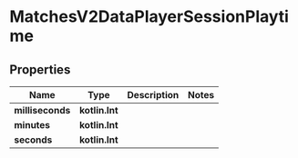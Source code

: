 
# MatchesV2DataPlayerSessionPlaytime

## Properties
| Name | Type | Description | Notes |
| ------------ | ------------- | ------------- | ------------- |
| **milliseconds** | **kotlin.Int** |  |  |
| **minutes** | **kotlin.Int** |  |  |
| **seconds** | **kotlin.Int** |  |  |



